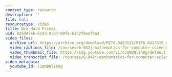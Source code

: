 ```yaml
---
content_type: resource
description: ''
file: null
resourcetype: Video
title: Die Hard Primes
uid: 026d47eb-6c93-0cb7-09fe-61c2f6eafda3
video_files:
  archive_url: https://archive.org/download/MIT6.042JS15/MIT6_042JS15_diehardprimes_ipod.mp4
  video_captions_file: /courses/6-042j-mathematics-for-computer-science-spring-2015/8ed8bd2b0d3b57e087a533ab22c51d25_c3qNBNl1h8g.vtt
  video_thumbnail_file: https://img.youtube.com/vi/c3qNBNl1h8g/default.jpg
  video_transcript_file: /courses/6-042j-mathematics-for-computer-science-spring-2015/dc2c816ef1931874a21731dec06cdce2_c3qNBNl1h8g.pdf
video_metadata:
  youtube_id: c3qNBNl1h8g
---
```


